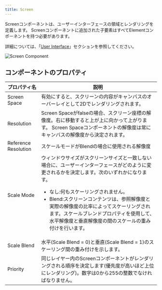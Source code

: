 ```yaml
---
title: Screen
---
```


Screenコンポーネントは、ユーザーインターフェースの領域とレンダリングを定義します。 Screenコンポーネントに追加された子要素はすべてElementコンポーネントを持つ必要があります。

詳細については、「[User Interface][0]」セクションを参照してください。

![Screen Component](/img/user-manual/scenes/components/component-screen.png)

## コンポーネントのプロパティ

| プロパティ名             | 説明 |
|----------------------|-------------|
| Screen Space         | 有効にすると、スクリーンの内容がキャンバスのオーバーレイとして2Dでレンダリングされます。 |
| Resolution           | Screen Spaceがfalseの場合、スクリーン座標の解像度。右に移動すると上が上に向かって上がります。 Screen Spaceコンポーネントの解像度は常にキャンバスの解像度から決定されます。 |
| Reference Resolution | スケールモードがBlendの場合に使用される解像度 |
| Scale Mode           | ウィンドウサイズがスクリーンサイズと一致しない場合に、ユーザーインターフェースがどのように変更されるかを決定します。次のいずれかになります。 <ul><li>なし:何もスケーリングされません。</li><li> Blend:スクリーンコンテンツは、参照解像度と実際の解像度の比率によってスケーリングされます。スケールブレンドプロパティを使用して、水平解像度と垂直解像度の間のスケールの重み付けを行います。</li></ul> |
| Scale Blend          | 水平(Scale Blend = 0)と垂直(Scale Blend = 1)のスケーリング間の重み付けを示します。 |
| Priority             | 同じレイヤー内のScreenコンポーネントがレンダリングされる順序を決定します(優先度が高いほど上位にレンダリング)。数字は0から255の整数でなければなりません。 |

[0]: /user-manual/user-interface
